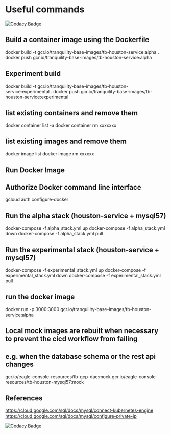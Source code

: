 # Useful commands

[![Codacy Badge](https://api.codacy.com/project/badge/Grade/3def1d65ed474beda546f2455f127e92)](https://app.codacy.com/gh/tranquilitybase-io/tb-houston-service?utm_source=github.com&utm_medium=referral&utm_content=tranquilitybase-io/tb-houston-service&utm_campaign=Badge_Grade_Settings)

## Build a container image using the Dockerfile
docker build -t gcr.io/tranquility-base-images/tb-houston-service:alpha .
docker push gcr.io/tranquility-base-images/tb-houston-service:alpha

## Experiment build
docker build -t gcr.io/tranquility-base-images/tb-houston-service:experimental .
docker push gcr.io/tranquility-base-images/tb-houston-service:experimental

## list existing containers and remove them
docker container list -a 
docker container rm xxxxxxx

## list existing images and remove them 
docker image list 
docker image rm xxxxxx

## Run Docker Image
## Authorize Docker command line interface
gcloud auth configure-docker

## Run the alpha stack (houston-service + mysql57)
docker-compose -f alpha_stack.yml up
docker-compose -f alpha_stack.yml down
docker-compose -f alpha_stack.yml pull

## Run the experimental stack (houston-service + mysql57)
docker-compose -f experimental_stack.yml up
docker-compose -f experimental_stack.yml down
docker-compose -f experimental_stack.yml pull

## run the docker image
docker run -p 3000:3000 gcr.io/tranquility-base-images/tb-houston-service:alpha

## Local mock images are rebuilt when necessary to prevent the cicd workflow from failing
## e.g. when the database schema or the rest api changes
gcr.io/eagle-console-resources/tb-gcp-dac:mock
gcr.io/eagle-console-resources/tb-houston-mysql57:mock

## References
<https://cloud.google.com/sql/docs/mysql/connect-kubernetes-engine>
<https://cloud.google.com/sql/docs/mysql/configure-private-ip>

[![Codacy Badge](https://api.codacy.com/project/badge/Grade/32de36097c284849b9b95ba94f6f982f)](https://www.codacy.com/gh/tranquilitybase-io/tb-houston-service?utm_source=github.com&amp;utm_medium=referral&amp;utm_content=tranquilitybase-io/tb-houston-service&amp;utm_campaign=Badge_Grade)

